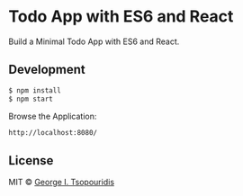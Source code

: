 # Todo App with ES6 and React
Build a Minimal Todo App with ES6 and React.

## Development

```bash
$ npm install
$ npm start
```

Browse the Application:

```bash
http://localhost:8080/
```

## License

MIT © [George I. Tsopouridis](gtsopour@gmail.com)